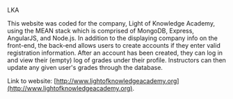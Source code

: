 LKA

This website was coded for the company, Light of Knowledge Academy, using the MEAN stack which is comprised of MongoDB, Express, AngularJS, and Node.js.
In addition to the displaying company info on the front-end, the back-end allows users to create accounts if they enter valid registration information.
After an account has been created, they can log in and view their (empty) log of grades under their profile.
Instructors can then update any given user's grades through the database.

Link to website: [http://www.lightofknowledgeacademy.org](http://www.lightofknowledgeacademy.org).

